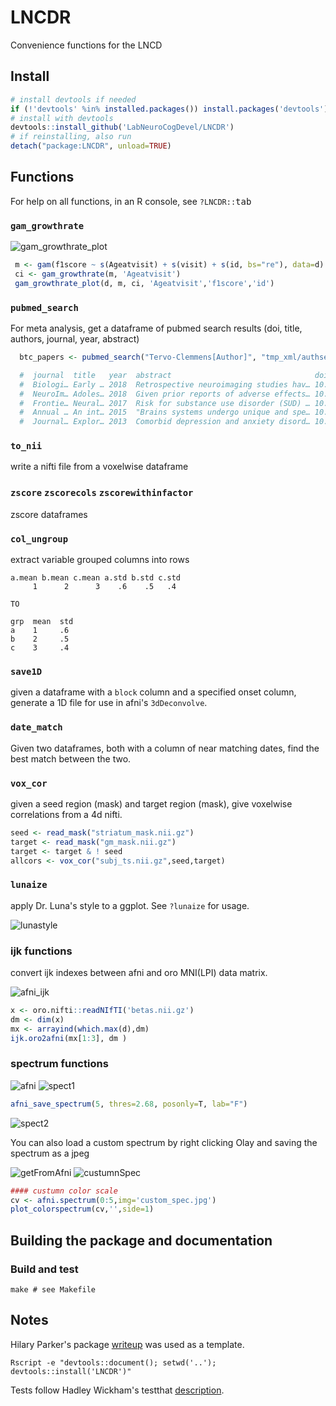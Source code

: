 # LNCDR
Convenience functions for the LNCD

## Install
```R
# install devtools if needed
if (!'devtools' %in% installed.packages()) install.packages('devtools')
# install with devtools
devtools::install_github('LabNeuroCogDevel/LNCDR')
# if reinstalling, also run
detach("package:LNCDR", unload=TRUE)
```

## Functions

For help on all functions, in an R console, see `?LNCDR::`<kbd>tab</kbd>

### `gam_growthrate`

![gam_growthrate_plot](img/gam_deriv_btc.png?raw=true)

```R
 m <- gam(f1score ~ s(Ageatvisit) + s(visit) + s(id, bs="re"), data=d)
 ci <- gam_growthrate(m, 'Ageatvisit')
 gam_growthrate_plot(d, m, ci, 'Ageatvisit','f1score','id')
```

### `pubmed_search`
For meta analysis, get a dataframe of pubmed search results (doi, title, authors, journal, year, abstract)
```R
  btc_papers <- pubmed_search("Tervo-Clemmens[Author]", "tmp_xml/authsearch")

  #  journal  title   year  abstract                                doi   authors
  #  Biologi… Early … 2018  Retrospective neuroimaging studies hav… 10.1… Tervo-C…
  #  NeuroIm… Adoles… 2018  Given prior reports of adverse effects… 10.1… Tervo-C…
  #  Frontie… Neural… 2017  Risk for substance use disorder (SUD) … 10.3… Tervo-C…
  #  Annual … An int… 2015  "Brains systems undergo unique and spe… 10.1… Luna, B…
  #  Journal… Explor… 2013  Comorbid depression and anxiety disord… 10.4… Boyd, R…
```

### `to_nii`
write a nifti file from a voxelwise dataframe
### `zscore` `zscorecols` `zscorewithinfactor`
zscore dataframes
### `col_ungroup`
extract variable grouped columns into rows
```
a.mean b.mean c.mean a.std b.std c.std
     1      2      3    .6    .5   .4

TO

grp  mean  std
a    1     .6
b    2     .5
c    3     .4

```
### `save1D`
given a dataframe with a `block` column and a specified onset column, generate a 1D file for use in afni's `3dDeconvolve`.

### `date_match`
Given two dataframes, both with a column of near matching dates, find the best match between the two.

### `vox_cor`
given a seed region (mask) and target region (mask), give voxelwise correlations from a 4d nifti.

```R
seed <- read_mask("striatum_mask.nii.gz")
target <- read_mask("gm_mask.nii.gz")
target <- target & ! seed
allcors <- vox_cor("subj_ts.nii.gz",seed,target)
```

### `lunaize`
apply Dr. Luna's style to a ggplot. See `?lunaize` for usage.

![lunastyle](img/lunaize-plotcomp.png?raw=true)

### ijk functions
convert ijk indexes between afni and oro MNI(LPI) data matrix.

![afni_ijk](img/afni_ijk.png?raw=true)

```R
x <- oro.nifti::readNIfTI('betas.nii.gz')
dm <- dim(x)
mx <- arrayind(which.max(d),dm)
ijk.oro2afni(mx[1:3], dm )
```

### spectrum functions


![afni](img/afni_shot.png?raw=true)
![spect1](img/spectrum_example.png?raw=true)
```R
afni_save_spectrum(5, thres=2.68, posonly=T, lab="F")
```

![spect2](img/spectrum_thres_example.png?raw=true)

You can also load a custom spectrum by right clicking Olay and saving the spectrum as a jpeg

![getFromAfni](img/afni_shot_savespect.png)
![custumnSpec](img/custom_color.png)

```R
#### custumn color scale
cv <- afni.spectrum(0:5,img='custom_spec.jpg')
plot_colorspectrum(cv,'',side=1)
```

## Building the package and documentation
### Build and test

```
make # see Makefile
```

## Notes

Hilary Parker's package [writeup](https://hilaryparker.com/2014/04/29/writing-an-r-package-from-scratch/) was used as a template.
```
Rscript -e "devtools::document(); setwd('..'); devtools::install('LNCDR')"
```

Tests follow Hadley Wickham's testthat [description](http://r-pkgs.had.co.nz/tests.html).
